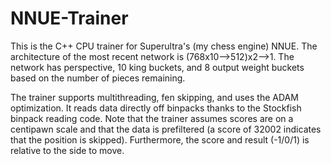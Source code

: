 # NNUE-Trainer
This is the C++ CPU trainer for Superultra's (my chess engine) NNUE. The architecture of the most recent network is (768x10-->512)x2-->1. The network has perspective, 10 king buckets, and 8 output weight buckets based on the number of pieces remaining. 

The trainer supports multithreading, fen skipping, and uses the ADAM optimization. It reads data directly off binpacks thanks to the Stockfish binpack reading code. Note that the trainer assumes scores are on a centipawn scale and that the data is prefiltered (a score of 32002 indicates that the position is skipped). Furthermore, the score and result (-1/0/1) is relative to the side to move.
